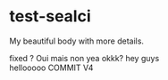 # test-sealci
My beautiful body with more details.

fixed ? Oui mais non
yea
okkk?
hey guys  
hellooooo
COMMIT V4
